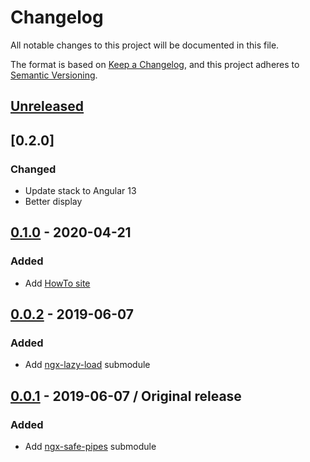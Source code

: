# Changelog

All notable changes to this project will be documented in this file.

The format is based on [Keep a Changelog](https://keepachangelog.com/en/1.0.0/),
and this project adheres to [Semantic Versioning](https://semver.org/spec/v2.0.0.html).

## [Unreleased]

<!-- This section contains upcoming changes not yet in a version -->

<!-- ### Added -->

<!-- ### Changed -->

<!-- ### Removed -->

## [0.2.0]

### Changed

- Update stack to Angular 13
- Better display

## [0.1.0] - 2020-04-21

### Added

- Add [HowTo site](https://ngx.it-era.dev)

## [0.0.2] - 2019-06-07

### Added

- Add [ngx-lazy-load](https://github.com/it-era/ngx-lazy-load) submodule

## [0.0.1] - 2019-06-07 / Original release

### Added

- Add [ngx-safe-pipes](https://github.com/it-era/ngx-safe-pipes) submodule

[unreleased]: https://github.com/it-era/ngx/compare/0.1.0...HEAD
[0.1.0]: https://github.com/it-era/ngx/compare/0.0.2...0.1.0
[0.0.2]: https://github.com/it-era/ngx/compare/0.0.1...0.0.2
[0.0.1]: https://github.com/it-era/ngx/releases/tag/0.0.1
